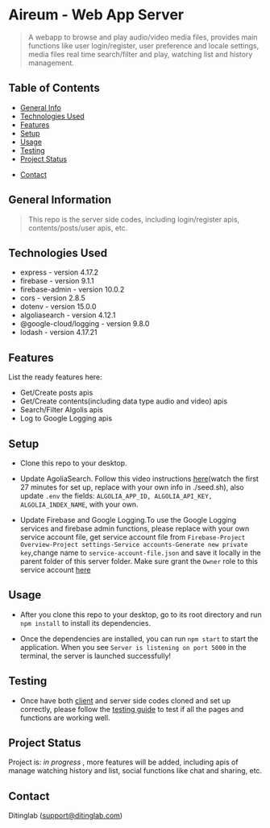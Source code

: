 # Aireum - Web App Server

> A webapp to browse and play audio/video media files, provides main functions like user login/register, user preference and locale settings, media files real time search/filter and play, watching list and history management.

## Table of Contents

- [General Info](#general-information)
- [Technologies Used](#technologies-used)
- [Features](#features)
- [Setup](#setup)
- [Usage](#usage)
- [Testing](#testing)
- [Project Status](#project-status)
<!-- * [Acknowledgements](#acknowledgements)  -->
- [Contact](#contact)
<!-- * [License](#license) -->

## General Information

> This repo is the server side codes, including login/register apis, contents/posts/user apis, etc.

## Technologies Used

- express - version 4.17.2
- firebase - version 9.1.1
- firebase-admin - version 10.0.2
- cors - version 2.8.5
- dotenv - version 15.0.0
- algoliasearch - version 4.12.1
- @google-cloud/logging - version 9.8.0
- lodash - version 4.17.21

## Features

List the ready features here:

- Get/Create posts apis
- Get/Create contents(including data type audio and video) apis
- Search/Filter Algolis apis
- Log to Google Logging apis

## Setup

- Clone this repo to your desktop.

- Update AgoliaSearch. Follow this video instructions [here]("https://www.youtube.com/watch?v=ZNVAPpTpKpk&t=1182s")(watch the first 27 minutes for set up, replace with your own info in ./seed.sh), also update `.env` the fields: `ALGOLIA_APP_ID, ALGOLIA_API_KEY, ALGOLIA_INDEX_NAME`, with your own.

- Update Firebase and Google Logging.To use the Google Logging services and firebase admin functions, please replace with your own service account file, get service account file from `Firebase-Project Overview-Project settings-Service accounts-Generate new private key`,change name to `service-account-file.json` and save it locally in the parent folder of this server folder. Make sure grant the `Owner` role to this service account [here]("https://console.cloud.google.com/iam-admin")

## Usage

- After you clone this repo to your desktop, go to its root directory and run `npm install` to install its dependencies.

- Once the dependencies are installed, you can run `npm start` to start the application. When you see `Server is listening on port 5000` in the terminal, the server is launched successfully!

## Testing

- Once have both [client]("https://github.com/Diting-Lab/Aireum_01_Client") and server side codes cloned and set up correctly, please follow the [testing guide]("https://docs.google.com/document/d/1xepbCo5pPROmnnxAJuL6T3_z86CJXICfyPDbyZI7irQ/edit?usp=sharing") to test if all the pages and functions are working well.

## Project Status

Project is: _in progress_ , more features will be added, including apis of manage watching history and list, social functions like chat and sharing, etc.

<!-- ## Acknowledgements
Give credit here.
- This project was inspired by...
- This project was based on [this tutorial](https://www.example.com).
- Many thanks to... -->

## Contact

Ditinglab (support@ditinglab.com)

<!-- Optional -->
<!-- ## License -->
<!-- This project is open source and available under the [... License](). -->

<!-- You don't have to include all sections - just the one's relevant to your project -->
